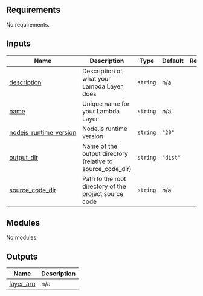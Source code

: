 <!-- BEGIN_TF_DOCS -->
<!-- markdownlint-disable -->
<!-- vale off -->

## Requirements

No requirements.
## Inputs

| Name | Description | Type | Default | Required |
|------|-------------|------|---------|:--------:|
| <a name="input_description"></a> [description](#input\_description) | Description of what your Lambda Layer does | `string` | n/a | yes |
| <a name="input_name"></a> [name](#input\_name) | Unique name for your Lambda Layer | `string` | n/a | yes |
| <a name="input_nodejs_runtime_version"></a> [nodejs\_runtime\_version](#input\_nodejs\_runtime\_version) | Node.js runtime version | `string` | `"20"` | no |
| <a name="input_output_dir"></a> [output\_dir](#input\_output\_dir) | Name of the output directory (relative to source\_code\_dir) | `string` | `"dist"` | no |
| <a name="input_source_code_dir"></a> [source\_code\_dir](#input\_source\_code\_dir) | Path to the root directory of the project source code | `string` | n/a | yes |
## Modules

No modules.
## Outputs

| Name | Description |
|------|-------------|
| <a name="output_layer_arn"></a> [layer\_arn](#output\_layer\_arn) | n/a |
<!-- vale on -->
<!-- markdownlint-enable -->
<!-- END_TF_DOCS -->